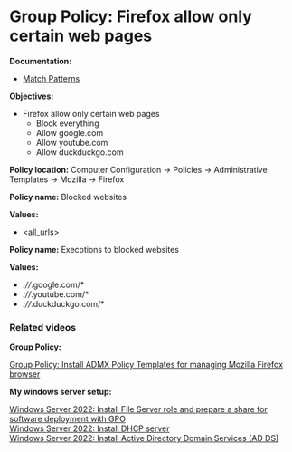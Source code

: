 # Group Policy: Firefox allow only certain web pages

<b>Documentation:</b>

* [Match Patterns](https://developer.mozilla.org/en-US/docs/Mozilla/Add-ons/WebExtensions/Match_patterns)

<b>Objectives:</b>

* Firefox allow only certain web pages
    * Block everything
    * Allow google.com
    * Allow youtube.com
    * Allow duckduckgo.com

<b>Policy location:</b> Computer Configuration -> Policies -> Administrative Templates -> Mozilla -> Firefox

<b>Policy name:</b> Blocked websites

<b>Values:</b>

* <all_urls>

<b>Policy name:</b> Execptions to blocked websites

<b>Values:</b> 

* *://*.google.com/*
* *://*.youtube.com/*
* *://*.duckduckgo.com/*

### Related videos

<b>Group Policy:</b> <br />

[Group Policy: Install ADMX Policy Templates for managing Mozilla Firefox browser](https://youtu.be/CWpt81mB_8E)

<b>My windows server setup:</b> <br />

[Windows Server 2022: Install File Server role and prepare a share for software deployment with GPO](https://youtu.be/jEWSdC2qwyA) <br />
[Windows Server 2022: Install DHCP server](https://youtu.be/8n0MD9stQis) <br />
[Windows Server 2022: Install Active Directory Domain Services (AD DS)](https://youtu.be/1cYewbW3Tl0) <br />